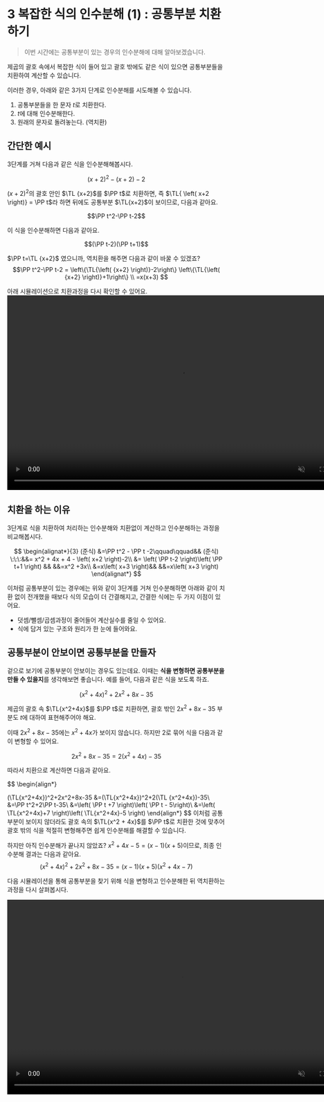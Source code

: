 

# 3 복잡한 식의 인수분해 (1) : 공통부분 치환하기

> 이번 시간에는 공통부분이 있는 경우의 인수분해에 대해 알아보겠습니다.

제곱의 괄호 속에서 복잡한 식이 들어 있고
괄호 밖에도 같은 식이 있으면
공통부분들을 치환하여 계산할 수 있습니다.

이러한 경우, 아래와 같은 3가지 단계로 인수분해를 시도해볼 수 있습니다.
1. 공통부분들을 한 문자 $t$로 치환한다.
2. $t$에 대해 인수분해한다.
3. 원래의 문자로 돌려놓는다. (역치환)

## 간단한 예시
3단계를 거쳐 다음과 같은 식을 인수분해해봅시다.

$$(x+2)^2 - (x+2)-2$$

$(x+2)^2$의 괄호 안인 $\TL {x+2}$를 $\PP t$로 치환하면,
즉 $\TL{ \left( x+2 \right)} = \PP t$라 하면
뒤에도 공통부분 $\TL{x+2}$이 보이므로,
 다음과 같아요.

$$\PP t^2-\PP t-2$$

이 식을 인수분해하면 다음과 같아요.

$$(\PP t-2)(\PP t+1)$$

$\PP t=\TL {x+2}$ 였으니까, 역치환을 해주면 다음과 같이 바꿀 수 있겠죠?
$$\PP t^2-\PP t-2 = \left\{\TL{\left( {x+2} \right)}-2\right\} \left\{\TL{\left( {x+2} \right)}+1\right\} \\
=x(x+3)
$$


<!--
전부 전개하고 식을 정리한 뒤 인수분해를 해도 답을 구할 수 있습니다.
그러나 계산과정이 다소 복잡한데요 이런 경우 치환을 해주면 쉽게 인수분해를 할 수 있죠
-->
아래 시뮬레이션으로 치환과정을 다시 확인할 수 있어요.
<video width="800" height="450" controls src="media/H11_0303_Scene1.mp4" autoplay muted></video>

## 치환을 하는 이유
3단계로 식을 치환하여 처리하는 인수분해와
치환없이 계산하고 인수분해하는 과정을 비교해봅시다.

$$
\begin{alignat*}{3}
(준식)
&=\PP t^2 - \PP t -2\qquad\qquad&& (준식) \:\:\:&&= x^2 + 4x + 4 - \left( x+2 \right)-2\\
&= \left( \PP t-2 \right)\left( \PP t+1 \right) && &&=x^2 +3x\\
&=x\left( x+3 \right)&& &&=x\left( x+3 \right)
\end{alignat*}
$$

이처럼 공통부분이 있는 경우에는
위와 같이 3단계를 거쳐 인수분해하면
아래와 같이 치환 없이 전개했을 때보다
식의 모습이 더 간결해지고,
간결한 식에는 두 가지 이점이 있어요.

- 덧셈/뺄셈/곱셈과정이 줄어들어 계산실수를 줄일 수 있어요.
- 식에 담겨 있는 구조와 원리가 한 눈에 들어와요.

## 공통부분이 안보이면 공통부분을 만들자
겉으로 보기에 공통부분이 안보이는 경우도 있는데요.
이때는 **식을 변형하면 공통부분을 만들 수 있을지**를
생각해보면 좋습니다.
예를 들어, 다음과 같은 식을 보도록 하죠.

$$(x^2+4x)^2+2x^2+8x-35$$

제곱의 괄호 속 $\TL{x^2+4x}$를 $\PP t$로 치환하면, 
괄호 밖인 $2x^2 + 8x-35$ 부분도
$t$에 대하여 표현해주어야 해요.

이때 $2x^2 + 8x -35$에는 $x^2+4x$가 보이지 않습니다.
하지만 $2$로 묶어 식을 다음과 같이 변형할 수 있어요.

$$2x^2 + 8x -35 = 2\left(x^{2}+4 x\right)-35$$

따라서 치환으로 계산하면 다음과 같아요.

$$
\begin{align*}

(\TL{x^2+4x})^2+2x^2+8x-35
&=(\TL{x^2+4x})^2+2(\TL {x^2+4x})-35\\
&=\PP t^2+2\PP t-35\\
&=\left( \PP t +7 \right)\left( \PP t - 5\right)\\
&=\left( \TL{x^2+4x}+7 \right)\left( \TL{x^2+4x}-5 \right)
\end{align*}
$$
이처럼 공통부분이 보이지 않더라도
괄호 속의 $\TL{x^2 + 4x}$를 $\PP t$로 치환한 것에 맞추어
괄호 밖의 식을 적절히 변형해주면
쉽게 인수분해를 해결할 수 있습니다.

하지만 아직 인수분해가 끝나지 않았죠?
$x^2+4x-5=\left( x-1 \right)\left( x+5 \right)$이므로,
최종 인수분해 결과는 다음과 같아요.
$$(x^2+4x)^2+2x^2+8x-35
=(x-1)(x+5)(x^2+4x-7)$$

다음 시뮬레이션을 통해
공통부분을 찾기 위해 식을 변형하고
인수분해한 뒤 역치환하는 과정을 다시 살펴봅시다.

<video width="800" height="450" controls src="media/H11_0303_Scene2.mp4" autoplay muted></video>



